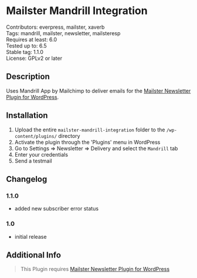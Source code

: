 # Mailster Mandrill Integration

Contributors: everpress, mailster, xaverb  
Tags: mandrill, mailster, newsletter, mailsteresp  
Requires at least: 6.0  
Tested up to: 6.5  
Stable tag: 1.1.0  
License: GPLv2 or later

## Description

Uses Mandrill App by Mailchimp to deliver emails for the [Mailster Newsletter Plugin for WordPress](https://mailster.co/?utm_campaign=wporg&utm_source=wordpress.org&utm_medium=readme&utm_term=Mandrill).

## Installation

1. Upload the entire `mailster-mandrill-integration` folder to the `/wp-content/plugins/` directory
2. Activate the plugin through the 'Plugins' menu in WordPress
3. Go to Settings => Newsletter => Delivery and select the `Mandrill` tab
4. Enter your credentials
5. Send a testmail

## Changelog

### 1.1.0

- added new subscriber error status

### 1.0

- initial release

## Additional Info

> This Plugin requires [Mailster Newsletter Plugin for WordPress](https://mailster.co/?utm_campaign=wporg&utm_source=wordpress.org&utm_medium=readme&utm_term=Mandrill)
